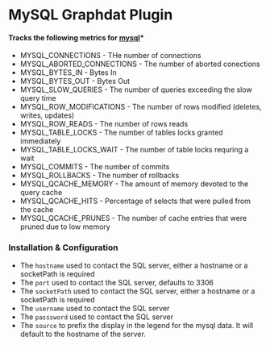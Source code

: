 # MySQL Graphdat Plugin

#### Tracks the following metrics for [mysql](http://www.mysql.com/)*
* MYSQL_CONNECTIONS - THe number of connections
* MYSQL_ABORTED_CONNECTIONS - The number of aborted conections
* MYSQL_BYTES_IN - Bytes In
* MYSQL_BYTES_OUT - Bytes Out
* MYSQL_SLOW_QUERIES - The number of queries exceeding the slow query time
* MYSQL_ROW_MODIFICATIONS - The number of rows modified (deletes, writes, updates)
* MYSQL_ROW_READS - The number of rows reads
* MYSQL_TABLE_LOCKS - The number of tables locks granted immediately
* MYSQL_TABLE_LOCKS_WAIT - The number of table locks requring a wait
* MYSQL_COMMITS - The number of commits
* MYSQL_ROLLBACKS - The number of rollbacks
* MYSQL_QCACHE_MEMORY - The amount of memory devoted to the query cache
* MYSQL_QCACHE_HITS - Percentage of selects that were pulled from the cache
* MYSQL_QCACHE_PRUNES - The number of cache entries that were pruned due to low memory

### Installation & Configuration

* The `hostname` used to contact the SQL server, either a hostname or a socketPath is required
* The `port` used to contact the SQL server, defaults to 3306
* The `socketPath` used to contact the SQL server, either a hostname or a socketPath is required
* The `username` used to contact the SQL server
* The `passsword` used to contact the SQL server
* The `source` to prefix the display in the legend for the mysql data.  It will default to the hostname of the server.
